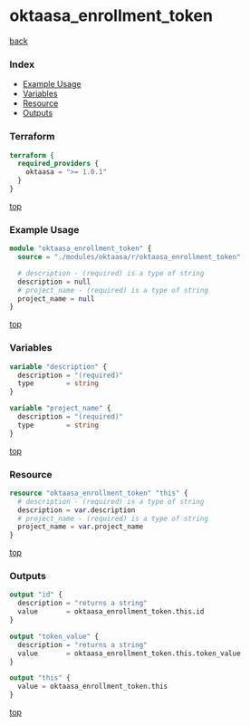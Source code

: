 # oktaasa_enrollment_token

[back](../oktaasa.md)

### Index

- [Example Usage](#example-usage)
- [Variables](#variables)
- [Resource](#resource)
- [Outputs](#outputs)

### Terraform

```terraform
terraform {
  required_providers {
    oktaasa = ">= 1.0.1"
  }
}
```

[top](#index)

### Example Usage

```terraform
module "oktaasa_enrollment_token" {
  source = "./modules/oktaasa/r/oktaasa_enrollment_token"

  # description - (required) is a type of string
  description = null
  # project_name - (required) is a type of string
  project_name = null
}
```

[top](#index)

### Variables

```terraform
variable "description" {
  description = "(required)"
  type        = string
}

variable "project_name" {
  description = "(required)"
  type        = string
}
```

[top](#index)

### Resource

```terraform
resource "oktaasa_enrollment_token" "this" {
  # description - (required) is a type of string
  description = var.description
  # project_name - (required) is a type of string
  project_name = var.project_name
}
```

[top](#index)

### Outputs

```terraform
output "id" {
  description = "returns a string"
  value       = oktaasa_enrollment_token.this.id
}

output "token_value" {
  description = "returns a string"
  value       = oktaasa_enrollment_token.this.token_value
}

output "this" {
  value = oktaasa_enrollment_token.this
}
```

[top](#index)